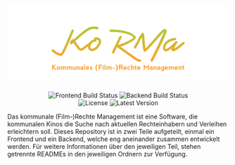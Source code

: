 <div align="center">
<h1><img src="branding/full.svg" alt="KoRMa — Kommunales (Film-)Rechte Management"></h1>
<img alt="Frontend Build Status" src="https://img.shields.io/github/actions/workflow/status/unikino-gegenlicht/rights-management-database/build-fontend.yaml?branch=main&style=for-the-badge&logo=github-actions&logoColor=white&logoSize=auto&label=Frontend%20Build">
<img alt="Backend Build Status" src="https://img.shields.io/github/actions/workflow/status/unikino-gegenlicht/rights-management-database/build-backend.yaml?branch=main&style=for-the-badge&logo=github-actions&logoColor=white&logoSize=auto&label=Backend%20Build"><br/>
<img alt="License" src="https://img.shields.io/github/license/unikino-gegenlicht/rights-management-database?style=for-the-badge">
<img alt="Latest Version" src="https://img.shields.io/github/v/release/unikino-gegenlicht/rights-management-database?sort=semver&display_name=tag&style=for-the-badge&label=Latest%20Version">
</div>

Das kommunale (Film-)Rechte Management ist eine Software, die kommunalen
Kinos die Suche nach aktuellen Rechteinhabern und Verleihen erleichtern soll.
Dieses Repository ist in zwei Teile aufgeteilt, einmal ein Frontend und ein
Backend, welche eng aneinander zusammen entwickelt werden.
Für weitere Informationen über den jeweiligen Teil, stehen getrennte READMEs
in den jeweiligen Ordnern zur Verfügung.


